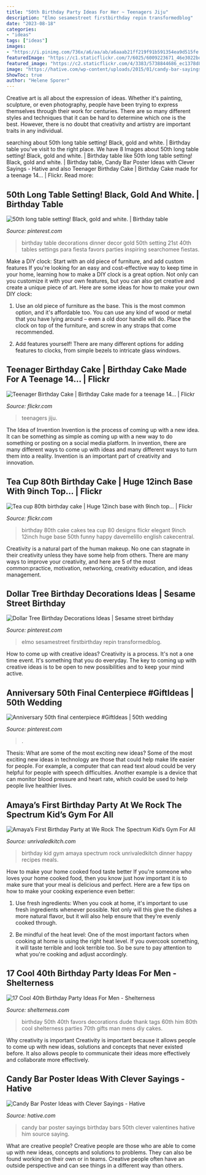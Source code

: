 ```yaml
---
title: "50th Birthday Party Ideas For Her ~ Teenagers Jiju"
description: "Elmo sesamestreet firstbirthday repin transformedblog"
date: "2023-08-18"
categories:
- "ideas"
tags: ["ideas"]
images:
- "https://i.pinimg.com/736x/a6/aa/ab/a6aaab21ff219f91b591354ea9d515fe.jpg"
featuredImage: "https://c1.staticflickr.com/7/6025/6009223671_46e3022bdd_b.jpg"
featured_image: "https://c2.staticflickr.com/4/3383/5738844686_ec1378d8d1_b.jpg"
image: "https://hative.com/wp-content/uploads/2015/01/candy-bar-sayings/8-candy-bar-saying-ideas.jpg"
ShowToc: true
author: "Helene Sporer"
---
```



Creative art is all about the expression of ideas. Whether it's painting, sculpture, or even photography, people have been trying to express themselves through their work for centuries. There are so many different styles and techniques that it can be hard to determine which one is the best. However, there is no doubt that creativity and artistry are important traits in any individual.

	

		
searching about 50th long table setting! Black, gold and white. | Birthday table you've visit to the right place. We have 8 Images about 50th long table setting! Black, gold and white. | Birthday table like 50th long table setting! Black, gold and white. | Birthday table, Candy Bar Poster Ideas with Clever Sayings - Hative and also Teenager Birthday Cake | Birthday Cake made for a teenage 14… | Flickr. Read more:
		
    
## 50th Long Table Setting! Black, Gold And White. | Birthday Table

<img loading=lazy src="https://i.pinimg.com/736x/ef/49/67/ef4967e3b7437439b936ad108229059a.jpg" onerror="this.onerror=null;this.src='https://tse4.mm.bing.net/th?id=OIP.BhWyZ4cRBwdZogw6Y6DMfQHaNL&amp;pid=15.1';" alt="50th long table setting! Black, gold and white. | Birthday table">

_Source: pinterest.com_

>birthday table decorations dinner decor gold 50th setting 21st 40th tables settings para fiesta favors parties inspiring searchomee fiestas. 

	

Make a DIY clock: Start with an old piece of furniture, and add custom features
If you're looking for an easy and cost-effective way to keep time in your home, learning how to make a DIY clock is a great option. Not only can you customize it with your own features, but you can also get creative and create a unique piece of art. Here are some ideas for how to make your own DIY clock:
1. Use an old piece of furniture as the base. This is the most common option, and it's affordable too. You can use any kind of wood or metal that you have lying around – even a old door handle will do. Place the clock on top of the furniture, and screw in any straps that come recommended.

2. Add features yourself! There are many different options for adding features to clocks, from simple bezels to intricate glass windows.

    
## Teenager Birthday Cake | Birthday Cake Made For A Teenage 14… | Flickr

<img loading=lazy src="https://c1.staticflickr.com/7/6025/6009223671_46e3022bdd_b.jpg" onerror="this.onerror=null;this.src='https://tse1.mm.bing.net/th?id=OIP.UpQ3HpeLXU_yf8rMxx1ktAHaNK&amp;pid=15.1';" alt="Teenager Birthday Cake | Birthday Cake made for a teenage 14… | Flickr">

_Source: flickr.com_

>teenagers jiju. 

	

The Idea of Invention
Invention is the process of coming up with a new idea. It can be something as simple as coming up with a new way to do something or posting on a social media platform. In invention, there are many different ways to come up with ideas and many different ways to turn them into a reality. Invention is an important part of creativity and innovation.

    
## Tea Cup 80th Birthday Cake | Huge 12inch Base With 9inch Top… | Flickr

<img loading=lazy src="https://c2.staticflickr.com/4/3383/5738844686_ec1378d8d1_b.jpg" onerror="this.onerror=null;this.src='https://tse2.mm.bing.net/th?id=OIP.eK8dMd5RO9_3WEHfGf4x8gHaJ4&amp;pid=15.1';" alt="Tea cup 80th birthday cake | Huge 12inch base with 9inch top… | Flickr">

_Source: flickr.com_

>birthday 80th cake cakes tea cup 80 designs flickr elegant 9inch 12inch huge base 50th funny happy davemelillo english cakecentral. 

	

Creativity is a natural part of the human makeup. No one can stagnate in their creativity unless they have some help from others. There are many ways to improve your creativity, and here are 5 of the most common:practice, motivation, networking, creativity education, and ideas management.

    
## Dollar Tree Birthday Decorations Ideas | Sesame Street Birthday

<img loading=lazy src="https://i.pinimg.com/736x/aa/2f/a3/aa2fa364c717103d53b54758928216b2.jpg" onerror="this.onerror=null;this.src='https://tse4.mm.bing.net/th?id=OIP.U97cG8U8Vm058hsPa6iHGgHaJ3&amp;pid=15.1';" alt="Dollar Tree Birthday Decorations Ideas | Sesame street birthday">

_Source: pinterest.com_

>elmo sesamestreet firstbirthday repin transformedblog. 

	

How to come up with creative ideas?
Creativity is a process. It's not a one time event. It's something that you do everyday. The key to coming up with creative ideas is to be open to new possibilities and to keep your mind active.

    
## Anniversary 50th Final Centerpiece #GiftIdeas | 50th Wedding

<img loading=lazy src="https://i.pinimg.com/736x/a6/aa/ab/a6aaab21ff219f91b591354ea9d515fe.jpg" onerror="this.onerror=null;this.src='https://tse4.mm.bing.net/th?id=OIP.A8HsptqcTznFh7B9h7-FhAHaJ3&amp;pid=15.1';" alt="Anniversary 50th final centerpiece #GiftIdeas | 50th wedding">

_Source: pinterest.com_

>. 

	

Thesis: What are some of the most exciting new ideas?
Some of the most exciting new ideas in technology are those that could help make life easier for people. For example, a computer that can read text aloud could be very helpful for people with speech difficulties. Another example is a device that can monitor blood pressure and heart rate, which could be used to help people live healthier lives.

    
## Amaya’s First Birthday Party At We Rock The Spectrum Kid’s Gym For All

<img loading=lazy src="https://www.unrivaledkitch.com/wp-content/uploads/2014/09/001.jpg" onerror="this.onerror=null;this.src='https://tse1.mm.bing.net/th?id=OIP.gPf-OWg_ckRuAVrEEWBesgHaJ4&amp;pid=15.1';" alt="Amaya’s First Birthday Party at We Rock The Spectrum Kid’s Gym For All">

_Source: unrivaledkitch.com_

>birthday kid gym amaya spectrum rock unrivaledkitch dinner happy recipes meals. 

	

How to make your home cooked food taste better
If you're someone who loves your home cooked food, then you know just how important it is to make sure that your meal is delicious and perfect. Here are a few tips on how to make your cooking experience even better: 
1. Use fresh ingredients: When you cook at home, it's important to use fresh ingredients whenever possible. Not only will this give the dishes a more natural flavor, but it will also help ensure that they're evenly cooked through.

2. Be mindful of the heat level: One of the most important factors when cooking at home is using the right heat level. If you overcook something, it will taste terrible and look terrible too. So be sure to pay attention to what you're cooking and adjust accordingly.


    
## 17 Cool 40th Birthday Party Ideas For Men - Shelterness

<img loading=lazy src="http://i.shelterness.com/2017/02/07-vintage-dude-thank-tags-for-party-favors.jpg" onerror="this.onerror=null;this.src='https://tse3.mm.bing.net/th?id=OIP.Ne2XOytjrLigGekK1BxSpwHaJ4&amp;pid=15.1';" alt="17 Cool 40th Birthday Party Ideas For Men - Shelterness">

_Source: shelterness.com_

>birthday 50th 40th favors decorations dude thank tags 60th him 80th cool shelterness parties 70th gifts man mens diy cakes. 

	

Why creativity is important
Creativity is important because it allows people to come up with new ideas, solutions and concepts that never existed before. It also allows people to communicate their ideas more effectively and collaborate more effectively.

    
## Candy Bar Poster Ideas With Clever Sayings - Hative

<img loading=lazy src="https://hative.com/wp-content/uploads/2015/01/candy-bar-sayings/8-candy-bar-saying-ideas.jpg" onerror="this.onerror=null;this.src='https://tse4.mm.bing.net/th?id=OIP.ZCQ7LAyHzLc_TkZApETBdwHaJ4&amp;pid=15.1';" alt="Candy Bar Poster Ideas with Clever Sayings - Hative">

_Source: hative.com_

>candy bar poster sayings birthday bars 50th clever valentines hative him source saying. 

	

What are creative people?
Creative people are those who are able to come up with new ideas, concepts and solutions to problems. They can also be found working on their own or in teams. Creative people often have an outside perspective and can see things in a different way than others.

